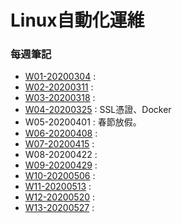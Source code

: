 # Linux自動化運維
### 每週筆記
* [W01-20200304](https://github.com/linjiachi/Linux_note/blob/109-2/Weekly_Note/W01-20200304.md) : 
* [W02-20200311](https://github.com/linjiachi/Linux_note/blob/109-2/Weekly_Note/W02-20200311.md) : 
* [W03-20200318](https://github.com/linjiachi/Linux_note/blob/109-2/Weekly_Note/W03-20200318.md) : 
* [W04-20200325](https://github.com/linjiachi/Linux_note/blob/109-2/Weekly_Note/W04-20200325.md) : SSL憑證、Docker
* W05-20200401 : 春節放假。
* [W06-20200408](https://github.com/linjiachi/Linux_note/blob/109-2/Weekly_Note/W06-20200408.md) : 
* [W07-20200415](https://github.com/linjiachi/Linux_note/blob/109-2/Weekly_Note/W07-20200415.md) : 
* W08-20200422 : 
* [W09-20200429](https://github.com/linjiachi/Linux_note/blob/109-2/Weekly_Note/W09-20200429.md) : 
* [W10-20200506](https://github.com/linjiachi/Linux_note/blob/109-2/Weekly_Note/W10-20200506.md) : 
* [W11-20200513](https://github.com/linjiachi/Linux_note/blob/109-2/Weekly_Note/W11-20200513.md) : 
* [W12-20200520](https://github.com/linjiachi/Linux_note/blob/109-2/Weekly_Note/W12-20200520.md) : 
* [W13-20200527](https://github.com/linjiachi/Linux_note/blob/109-2/Weekly_Note/W13-20200527.md) : 

